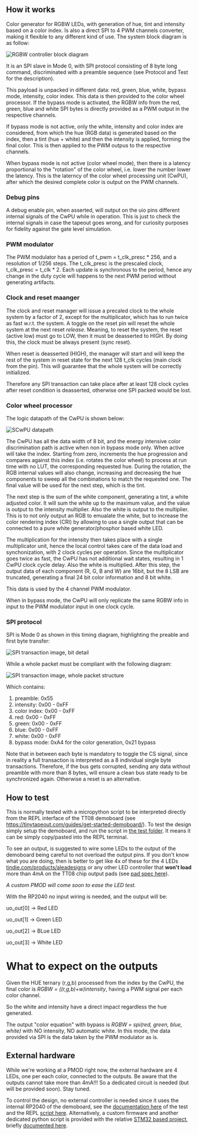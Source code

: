 <!---

This file is used to generate your project datasheet. Please fill in the information below and delete any unused
sections.

You can also include images in this folder and reference them in the markdown. Each image must be less than
512 kb in size, and the combined size of all images must be less than 1 MB.
-->

## How it works
Color generator for RGBW LEDs, with generation of hue, tint and intensity based on a color index. Is also a direct SPI to 4 PWM channels converter, making it flexible to any different kind of use. The system block diagram is as follow:

![RGBW controller block diagram](./block_diagram.PNG)

It is an SPI slave in Mode 0, with SPI protocol consisting of 8 byte long command, discriminated with a preamble sequence (see Protocol and Test for the description).

This payload is unpacked in different data: red, green, blue, white, bypass mode, intensity, color index. This data is then provided to the color wheel processor. If the bypass mode is activated, the RGBW info from the red, green, blue and white SPI bytes is directly provided as a PWM output in the respective channels.

If bypass mode is not active, only the white, intensity and color index are considered, from which the hue (RGB data) is generated based on the index, then a tint (hue + white) and then the intensity is applied, forming the final color. This is then applied to the PWM outpus to the respective channels. 

When bypass mode is not active (color wheel mode), then there is a latency proportional to the "rotation" of the color wheel, i.e. lower the number lower the latency. This is the laterncy of the color wheel processing unit (CwPU), after which the desired complete color is output on the PWM channels.

### Debug pins

A debug enable pin, when asserted, will output on the uio pins different internal signals of the CwPU while in operation. This is just to check the internal signals in case the tapeout goes wrong, and for curiosity purposes for fidelity against the gate level simulation.

### PWM modulator

The PWM modulator has a period of t_pwm = t_clk_presc * 256, and a resolution of 1/256 steps. The t_clk_presc is the prescaled clock, t_clk_presc = t_clk * 2.
Each update is synchronous to the period, hence any change in the duty cycle will happens to the next PWM period without generating artifacts.

### Clock and reset maanger

The clock and reset manager will issue a precaled clock to the whole system by a factor of 2, except for the multiplicator, which has to run twice as fast w.r.t. the system. A toggle on the reset pin will reset the whole system at the next reset _release_. Meaning, to reset the system, the reset (active low) must go to LOW, then it must be deasserted to HIGH. By doing this, the clock must be always present (sync reset). 

When reset is deasserted (HIGH), the manager will start and will keep the rest of the system in reset state for the next 128 t_clk cycles (main clock from the pin). This will guarantee that the whole system will be correctly initialized.

Therefore any SPI transaction can take place after at least 128 clock cycles after reset condition is deasserted, otherwise one SPI packed would be lost.


### Color wheel processor

The logic datapath of the CwPU is shown below:

![SCwPU datapath](./cwpu_datapath.PNG)

The CwPU has all the data width of 8 bit, and the energy intensive color discrimination path is active when non in bypass mode only. When active will take the index. Starting from zero, increments the hue progression and compares against this index (i.e. rotates the color wheel) to process at run time with no LUT, the corresponding requested hue. During the rotation, the RGB internal values will also change, increasing and decreasing the hue components to sweep all the combinations to match the requested one. The final value will be used for the next step, which is the tint.

The next step is the sum of the white component, generating a tint, a white adjusted color. It will sum the white up to the maximum value, and the value is output to the intensity multiplier. Also the white is output to the multiplier. This is to not only output an RGB to emualate the white, but to increase the color rendering index (CRI) by allowing to use a single output that can be connected to a pure white generator/phosphor based white LED.

The multiplication for the intensity then takes place with a single multiplicator unit, hence the local control takes care of the data load and synchonization, with 2 clock cycles per operation. Since the multiplicator goes twice as fast, the CwPU has not additional wait states, resulting in 1 CwPU clock cycle delay. Also the white is multiplied. After this step, the output data of each component (R, G, B and W) are 16bit, but the 8 LSB are truncated, generating a final 24 bit color information and 8 bit white.

This data is used by the 4 channel PWM modulator.

When in bypass mode, the CwPU will only replicate the same RGBW info in input to the PWM modulator input in one clock cycle.

### SPI protocol

SPI is Mode 0 as shown in this timing diagram, highlighting the preable and first byte transfer:

![SPI transaction image, bit detail](./bit_transaction.png)

While a whole packet must be compliant with the following diagram:

![SPI transaction image, whole packet structure](./full_transaction.png)

Which contains: 

1. preamble: 0x55
2. intensity: 0x00 - 0xFF
3. color index: 0x00 - 0xFF
4. red: 0x00 - 0xFF
5. green: 0x00 - 0xFF
6. blue: 0x00 - 0xFF
7. white: 0x00 - 0xFF
8. bypass mode: 0xA4 for the color generation, 0x21 bypass

Note that in between each byte is mandatory to toggle the CS signal, since in reality a full transaction is interpreted as a 8 individual single byte transactions.
Therefore, if the bus gets corrupted, sending any data without preamble with more than 8 bytes, will ensure a clean bus state ready to be synchronized again. Otherwise a reset is an alternative.

## How to test

This is normally tested with a micropython script to be interpreted directly from the REPL interface of the TT08 demoboard (see https://tinytapeout.com/guides/get-started-demoboard/).
To test the design simply setup the demoboard, and run the script in [the test folder](https://github.com/thexeno/ttsky-rgbw-controller/tree/main/test/rp2040_demoboard). It means it can be simply copy/pasted into the REPL terminal.

To see an output, is suggested to wire some LEDs to the output of the demoboard being careful to not overload the output pins. If you don't know what you are doing, then is better to get like 4x of these for the 4 LEDs [tindie.com/products/aleadesigns](https://www.tindie.com/products/aleadesigns/glighter-a-40w-hysteretic-led-driver) or any other LED controller that **won't load** more than 4mA on the TT08 chip output pads (see [pad spec here](https://tinytapeout.com/specs/gpio/)).

*A custom PMOD will come soon to ease the LED test.*

With the RP2040 no input wiring is needed, and the output will be:

uo_out[0] -> Red LED

uo_out[1] -> Green LED

uo_out[2] -> BLue LED

uo_out[3] -> White LED


# What to expect on the outputs

Given the HUE ternary (r,g,b) processed from the index by the CwPU, the final color is
*RGBW = ((r,g,b)+w)intensity*, having a PWM signal per each color channel.

So the white and intensity have a direct impact regardless the hue generated.

The output "color equation" with bypass is
*RGBW = spi(red, green, blue, white)* with NO intensity, NO automatic white.
In this mode, the data provided via SPI is the data taken by the PWM modulator as is.


   
## External hardware

While we're working at a PMOD right now, the external hardware are 4 LEDs, one per each color, connected to the outputs. Be aware that the outputs cannot take more than 4mA!!! So a dedicated circuit is needed (but will be provided soon). Stay tuned.

To control the design, no external controller is needed since it uses the internal RP2040 of the demoboard, see the [documentation here](https://github.com/thexeno/ttsky-rgbw-controller/tree/main/test/README.md) of the test and the REPL [script here](https://github.com/thexeno/ttsky-rgbw-controller/tree/main/test/rp2040_demoboard/bringup_test_pico.py).
Alternatively, a custom firmware and another dedicated python script is provided with the relative [STM32 based project](https://github.com/thexeno/ttsky-rgbw-controller/tree/main/test/stm32), briefly [documented here](https://github.com/thexeno/ttsky-rgbw-controller/tree/main/test/README.md).
